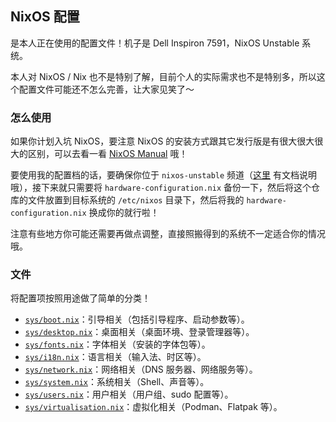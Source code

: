 ## NixOS 配置

是本人正在使用的配置文件！机子是 Dell Inspiron 7591，NixOS Unstable 系统。

本人对 NixOS / Nix 也不是特别了解，目前个人的实际需求也不是特别多，所以这个配置文件可能还不怎么完善，让大家见笑了～

### 怎么使用

如果你计划入坑 NixOS，要注意 NixOS 的安装方式跟其它发行版是有很大很大很大的区别，可以去看一看 [NixOS Manual](https://nixos.org/manual/nixos/unstable/) 哦！

要使用我的配置档的话，要确保你位于 `nixos-unstable` 频道（[这里](https://mirrors.tuna.tsinghua.edu.cn/help/nix/) 有文档说明哦），接下来就只需要将 `hardware-configuration.nix` 备份一下，然后将这个仓库的文件放置到目标系统的 `/etc/nixos` 目录下，然后将我的 `hardware-configuration.nix` 换成你的就行啦！

注意有些地方你可能还需要再做点调整，直接照搬得到的系统不一定适合你的情况哦。

### 文件

将配置项按照用途做了简单的分类！

* [`sys/boot.nix`](sys/boot.nix)：引导相关（包括引导程序、启动参数等）。
* [`sys/desktop.nix`](sys/desktop.nix)：桌面相关（桌面环境、登录管理器等）。
* [`sys/fonts.nix`](sys/fonts.nix)：字体相关（安装的字体包等）。
* [`sys/i18n.nix`](sys/i18n.nix)：语言相关（输入法、时区等）。
* [`sys/network.nix`](sys/network.nix)：网络相关（DNS 服务器、网络服务等）。
* [`sys/system.nix`](sys/system.nix)：系统相关（Shell、声音等）。
* [`sys/users.nix`](sys/users.nix)：用户相关（用户组、sudo 配置等）。
* [`sys/virtualisation.nix`](sys/virtualisation.nix)：虚拟化相关（Podman、Flatpak 等）。
